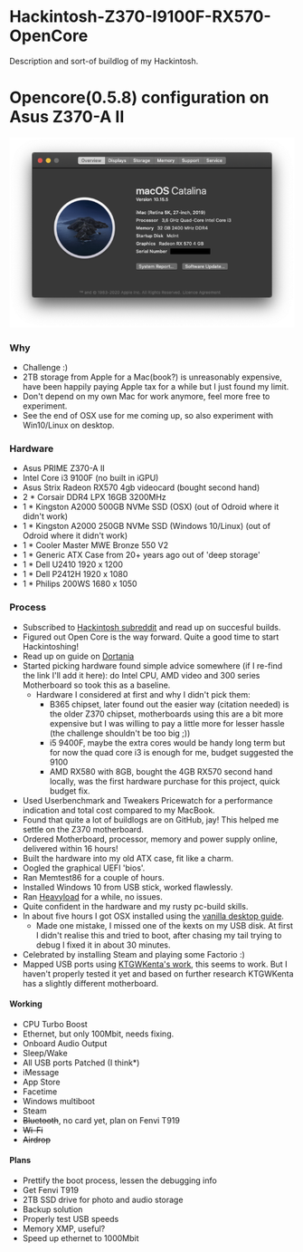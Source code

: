 # Hackintosh-Z370-I9100F-RX570-OpenCore
Description and sort-of buildlog of my Hackintosh.

# Opencore(0.5.8) configuration on Asus Z370-A II

![About My Mac](about.png)

### Why
- Challenge :)
- 2TB storage from Apple for a Mac(book?) is unreasonably expensive, have been happily paying Apple tax for a while but I just found my limit.
- Don't depend on my own Mac for work anymore, feel more free to experiment.
- See the end of OSX use for me coming up, so also experiment with Win10/Linux on desktop.

### Hardware

- Asus PRIME Z370-A II 
- Intel Core i3 9100F (no built in iGPU)
- Asus Strix Radeon RX570 4gb videocard (bought second hand)
- 2 * Corsair DDR4 LPX 16GB 3200MHz
- 1 * Kingston A2000 500GB NVMe SSD (OSX) (out of Odroid where it didn't work)
- 1 * Kingston A2000 250GB NVMe SSD (Windows 10/Linux) (out of Odroid where it didn't work)
- 1 * Cooler Master MWE Bronze 550 V2
- 1 * Generic ATX Case from 20+ years ago out of 'deep storage'
- 1 * Dell U2410 1920 x 1200
- 1 * Dell P2412H 1920 x 1080
- 1 * Philips 200WS 1680 x 1050

### Process
- Subscribed to [Hackintosh subreddit](http://reddit.com/r/hackintosh/) and read up on succesful builds.
- Figured out Open Core is the way forward. Quite a good time to start Hackintoshing!
- Read up on guide on [Dortania](https://github.com/dortania/OpenCore-Desktop-Guide)
- Started picking hardware found simple advice somewhere (if I re-find the link I'll add it here): do Intel CPU, AMD video and 300 series Motherboard so took this as a baseline.
  - Hardware I considered at first and why I didn't pick them:
    - B365 chipset, later found out the easier way (citation needed) is the older Z370 chipset, motherboards using this are a bit more expensive but I was willing to pay a little more for lesser hassle (the challenge shouldn't be too big ;))
    - i5 9400F, maybe the extra cores would be handy long term but for now the quad core i3 is enough for me, budget suggested the 9100
    - AMD RX580 with 8GB, bought the 4GB RX570 second hand locally, was the first hardware purchase for this project, quick budget fix. 
- Used Userbenchmark and Tweakers Pricewatch for a performance indication and total cost compared to my MacBook.
- Found that quite a lot of buildlogs are on GitHub, jay! This helped me settle on the Z370 motherboard.
- Ordered Motherboard, processor, memory and power supply online, delivered within 16 hours!
- Built the hardware into my old ATX case, fit like a charm.
- Oogled the graphical UEFI 'bios'.
- Ran Memtest86 for a couple of hours.
- Installed Windows 10 from USB stick, worked flawlessly.
- Ran [Heavyload](https://www.jam-software.com/heavyload) for a while, no issues.
- Quite confident in the hardware and my rusty pc-build skills.
- In about five hours I got OSX installed using the [vanilla desktop guide](https://github.com/dortania/OpenCore-Desktop-Guide).
  - Made one mistake, I missed one of the kexts on my USB disk. At first I didn't realise this and tried to boot, after chasing my tail trying to debug I fixed it in about 30 minutes.
- Celebrated by installing Steam and playing some Factorio :)
- Mapped USB ports using [KTGWKenta's work](https://github.com/KTGWKenta/Hackintosh-Asus-Z370a), this seems to work. But I haven't properly tested it yet and based on further research KTGWKenta has a slightly different motherboard. 

#### Working

- CPU Turbo Boost
- Ethernet, but only 100Mbit, needs fixing.
- Onboard Audio Output
- Sleep/Wake
- All USB ports Patched (I think*)
- iMessage
- App Store
- Facetime
- Windows multiboot
- Steam
- ~~Bluetooth~~, no card yet, plan on Fenvi T919
- ~~Wi-Fi~~
- ~~Airdrop~~

#### Plans

- Prettify the boot process, lessen the debugging info
- Get Fenvi T919
- 2TB SSD drive for photo and audio storage
- Backup solution
- Properly test USB speeds
- Memory XMP, useful?
- Speed up ethernet to 1000Mbit
